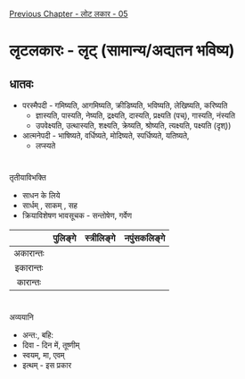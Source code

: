[Previous Chapter - लोट लकार - 05](05.md)
# लृटलकारः - लृट् (सामान्य/अद्यतन भविष्य)

##  धातवः
* परस्मैपदी - गमिष्यति, आगमिष्यति, क्रीडिष्यति, भविष्यति, लेखिष्यति, करिष्यति
  * ज्ञास्यति, पास्यति, नेष्यति, द्रक्ष्यति, दास्यति, प्रक्ष्यति (पच्), गास्यति, नंस्यति
  * उपवेक्ष्यति, उत्थास्यति, शक्ष्यति, क्रेष्यति, श्रोष्यति, त्यक्ष्यति, पक्ष्यति (दृश्))
* आत्मनेपदी - भाषिष्यते, वर्धिष्यते, मोदिष्यते, स्पर्धिष्यते, यतिष्यते, 
  * लप्स्यते

#
तृतीयाविभक्ति
 * साधन के लिये 
 * सार्धम् , साकम् , सह
 * क्रियाविशेषण भावसूचक - सन्तोषेण, गर्वेण


|  | पुलिङ्गे | स्त्रीलिङ्गे | नपुंसकलिङ्गे |
|  :--: | :--: | :--:| :--: |
| अकारान्तः | | | |
| इकारान्तः | | | |
| कारान्तः | | | |

# 
अव्ययानि
* अन्त:, बहि:
* दिवा - दिन में, तूष्णीम् 
* स्वयम्, मा, एवम् 
* इत्थम् - इस प्रकार 
